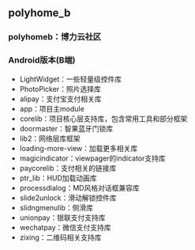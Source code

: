 ## polyhome_b

### polyhomeb：博力云社区

### Android版本(B端)

- LightWidget：一些轻量级控件库
- PhotoPicker：照片选择库
- alipay：支付宝支付相关库
- app：项目主module
- corelib：项目核心层支持库，包含常用工具和部分框架
- doormaster：智果蓝牙门锁库
- lib2：网络层库框架
- loading-more-view：加载更多相关库
- magicindicator：viewpager的indicator支持库
- paycorelib：支付相关的链接库
- ptr_lib：HUD加载动画库
- processdialog：MD风格对话框兼容库
- slide2unlock：滑动解锁控件库
- slidngmenulib：侧滑库
- unionpay：银联支付支持库
- wechatpay：微信支付支持库
- zixing：二维码相关支持库
